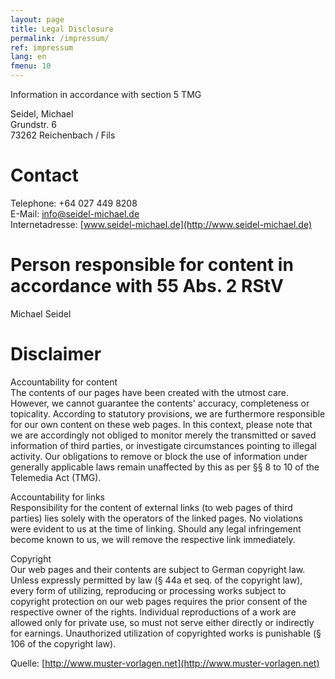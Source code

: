 ```yaml
---
layout: page
title: Legal Disclosure
permalink: /impressum/
ref: impressum
lang: en
fmenu: 10
---
```


Information in accordance with section 5 TMG

Seidel, Michael  
Grundstr. 6  
73262 Reichenbach / Fils  

Contact
=======

Telephone: +64 027 449 8208  
E-Mail: [info@seidel-michael.de](mailto:info@seidel-michael.de)   
Internetadresse: [www.seidel-michael.de](http://www.seidel-michael.de) 

Person responsible for content in accordance with 55 Abs. 2 RStV
================================================================

Michael Seidel

Disclaimer
==========

Accountability for content  
The contents of our pages have been created with the utmost care. However, we cannot guarantee the contents' accuracy, completeness or topicality. According to statutory provisions, we are furthermore responsible for our own content on these web pages. In this context, please note that we are accordingly not obliged to monitor merely the transmitted or saved information of third parties, or investigate circumstances pointing to illegal activity. Our obligations to remove or block the use of information under generally applicable laws remain unaffected by this as per §§ 8 to 10 of the Telemedia Act (TMG).

Accountability for links  
Responsibility for the content of external links (to web pages of third parties) lies solely with the operators of the linked pages. No violations were evident to us at the time of linking. Should any legal infringement become known to us, we will remove the respective link immediately.

Copyright  
 Our web pages and their contents are subject to German copyright law. Unless expressly permitted by law (§ 44a et seq. of the copyright law), every form of utilizing, reproducing or processing works subject to copyright protection on our web pages requires the prior consent of the respective owner of the rights. Individual reproductions of a work are allowed only for private use, so must not serve either directly or indirectly for earnings. Unauthorized utilization of copyrighted works is punishable (§ 106 of the copyright law).

Quelle: [http://www.muster-vorlagen.net](http://www.muster-vorlagen.net) 


